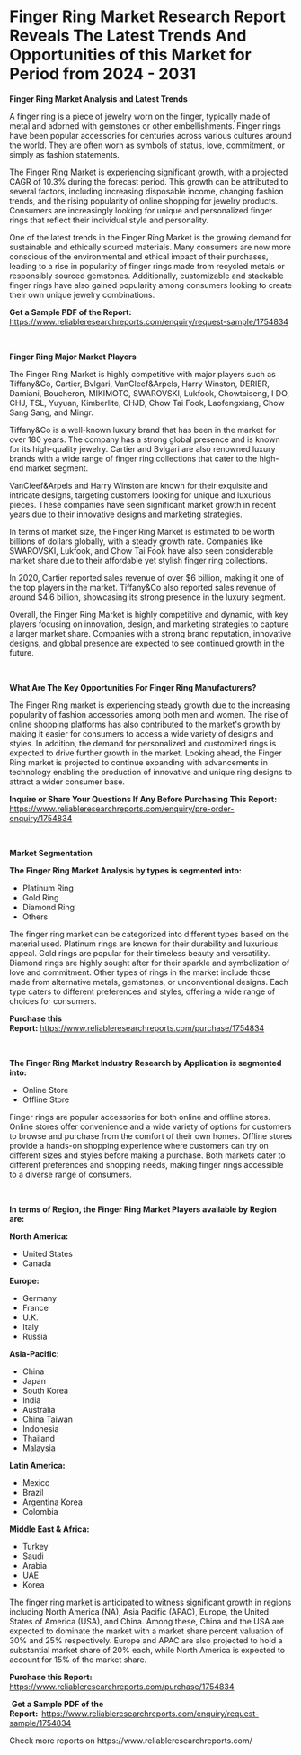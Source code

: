 <p><h1>Finger Ring Market Research Report Reveals The Latest Trends And Opportunities of this Market for Period from 2024 - 2031</h1></p><p><strong>Finger Ring Market Analysis and Latest Trends</strong></p>
<p><p>A finger ring is a piece of jewelry worn on the finger, typically made of metal and adorned with gemstones or other embellishments. Finger rings have been popular accessories for centuries across various cultures around the world. They are often worn as symbols of status, love, commitment, or simply as fashion statements.</p><p>The Finger Ring Market is experiencing significant growth, with a projected CAGR of 10.3% during the forecast period. This growth can be attributed to several factors, including increasing disposable income, changing fashion trends, and the rising popularity of online shopping for jewelry products. Consumers are increasingly looking for unique and personalized finger rings that reflect their individual style and personality.</p><p>One of the latest trends in the Finger Ring Market is the growing demand for sustainable and ethically sourced materials. Many consumers are now more conscious of the environmental and ethical impact of their purchases, leading to a rise in popularity of finger rings made from recycled metals or responsibly sourced gemstones. Additionally, customizable and stackable finger rings have also gained popularity among consumers looking to create their own unique jewelry combinations.</p></p>
<p><strong>Get a Sample PDF of the Report:&nbsp;</strong> <a href="https://www.reliableresearchreports.com/enquiry/request-sample/1754834">https://www.reliableresearchreports.com/enquiry/request-sample/1754834</a></p>
<p>&nbsp;</p>
<p><strong>Finger Ring Major Market Players</strong></p>
<p><p>The Finger Ring Market is highly competitive with major players such as Tiffany&Co, Cartier, Bvlgari, VanCleef&Arpels, Harry Winston, DERIER, Damiani, Boucheron, MIKIMOTO, SWAROVSKI, Lukfook, Chowtaiseng, I DO, CHJ, TSL, Yuyuan, Kimberlite, CHJD, Chow Tai Fook, Laofengxiang, Chow Sang Sang, and Mingr.</p><p>Tiffany&Co is a well-known luxury brand that has been in the market for over 180 years. The company has a strong global presence and is known for its high-quality jewelry. Cartier and Bvlgari are also renowned luxury brands with a wide range of finger ring collections that cater to the high-end market segment.</p><p>VanCleef&Arpels and Harry Winston are known for their exquisite and intricate designs, targeting customers looking for unique and luxurious pieces. These companies have seen significant market growth in recent years due to their innovative designs and marketing strategies.</p><p>In terms of market size, the Finger Ring Market is estimated to be worth billions of dollars globally, with a steady growth rate. Companies like SWAROVSKI, Lukfook, and Chow Tai Fook have also seen considerable market share due to their affordable yet stylish finger ring collections.</p><p>In 2020, Cartier reported sales revenue of over $6 billion, making it one of the top players in the market. Tiffany&Co also reported sales revenue of around $4.6 billion, showcasing its strong presence in the luxury segment.</p><p>Overall, the Finger Ring Market is highly competitive and dynamic, with key players focusing on innovation, design, and marketing strategies to capture a larger market share. Companies with a strong brand reputation, innovative designs, and global presence are expected to see continued growth in the future.</p></p>
<p>&nbsp;</p>
<p><strong>What Are The Key Opportunities For Finger Ring Manufacturers?</strong></p>
<p><p>The Finger Ring market is experiencing steady growth due to the increasing popularity of fashion accessories among both men and women. The rise of online shopping platforms has also contributed to the market's growth by making it easier for consumers to access a wide variety of designs and styles. In addition, the demand for personalized and customized rings is expected to drive further growth in the market. Looking ahead, the Finger Ring market is projected to continue expanding with advancements in technology enabling the production of innovative and unique ring designs to attract a wider consumer base.</p></p>
<p><strong>Inquire or Share Your Questions If Any Before Purchasing This Report:</strong> <a href="https://www.reliableresearchreports.com/enquiry/pre-order-enquiry/1754834">https://www.reliableresearchreports.com/enquiry/pre-order-enquiry/1754834</a></p>
<p>&nbsp;</p>
<p><strong>Market Segmentation</strong></p>
<p><strong>The Finger Ring Market Analysis by types is segmented into:</strong></p>
<p><ul><li>Platinum Ring</li><li>Gold Ring</li><li>Diamond Ring</li><li>Others</li></ul></p>
<p><p>The finger ring market can be categorized into different types based on the material used. Platinum rings are known for their durability and luxurious appeal. Gold rings are popular for their timeless beauty and versatility. Diamond rings are highly sought after for their sparkle and symbolization of love and commitment. Other types of rings in the market include those made from alternative metals, gemstones, or unconventional designs. Each type caters to different preferences and styles, offering a wide range of choices for consumers.</p></p>
<p><strong>Purchase this Report:&nbsp;</strong><a href="https://www.reliableresearchreports.com/purchase/1754834">https://www.reliableresearchreports.com/purchase/1754834</a></p>
<p>&nbsp;</p>
<p><strong>The Finger Ring Market Industry Research by Application is segmented into:</strong></p>
<p><ul><li>Online Store</li><li>Offline Store</li></ul></p>
<p><p>Finger rings are popular accessories for both online and offline stores. Online stores offer convenience and a wide variety of options for customers to browse and purchase from the comfort of their own homes. Offline stores provide a hands-on shopping experience where customers can try on different sizes and styles before making a purchase. Both markets cater to different preferences and shopping needs, making finger rings accessible to a diverse range of consumers.</p></p>
<p>&nbsp;</p>
<p><strong>In terms of Region, the Finger Ring Market Players available by Region are:</strong></p>
<p>
    <p> <strong> North America: </strong>
        <ul>
            <li>United States</li>
            <li>Canada</li>
        </ul>
        </p> 
    <p> <strong> Europe: </strong>
        <ul>
            <li>Germany</li>
            <li>France</li>
            <li>U.K.</li>
            <li>Italy</li>
            <li>Russia</li>
        </ul>
        </p> 
    <p> <strong> Asia-Pacific: </strong>
        <ul>
            <li>China</li>
            <li>Japan</li>
            <li>South Korea</li>
            <li>India</li>
            <li>Australia</li>
            <li>China Taiwan</li>
            <li>Indonesia</li>
            <li>Thailand</li>
            <li>Malaysia</li>
        </ul>
        </p> 
    <p> <strong> Latin America: </strong>
        <ul>
            <li>Mexico</li>
            <li>Brazil</li>
            <li>Argentina Korea</li>
            <li>Colombia</li>
        </ul>
        </p> 
    <p> <strong> Middle East & Africa: </strong>
        <ul>
            <li>Turkey</li>
            <li>Saudi</li>
            <li>Arabia</li>
            <li>UAE</li>
            <li>Korea</li>
        </ul>
    </p>
    </p>
<p><p>The finger ring market is anticipated to witness significant growth in regions including North America (NA), Asia Pacific (APAC), Europe, the United States of America (USA), and China. Among these, China and the USA are expected to dominate the market with a market share percent valuation of 30% and 25% respectively. Europe and APAC are also projected to hold a substantial market share of 20% each, while North America is expected to account for 15% of the market share.</p></p>
<p><strong>Purchase this Report: </strong><a href="https://www.reliableresearchreports.com/purchase/1754834">https://www.reliableresearchreports.com/purchase/1754834</a></p>
<p>&nbsp;<strong>Get a Sample PDF of the Report:&nbsp;&nbsp;</strong><a href="https://www.reliableresearchreports.com/enquiry/request-sample/1754834">https://www.reliableresearchreports.com/enquiry/request-sample/1754834</a></p>
<p><strong></strong></p>
<p>Check more reports on https://www.reliableresearchreports.com/</p>
